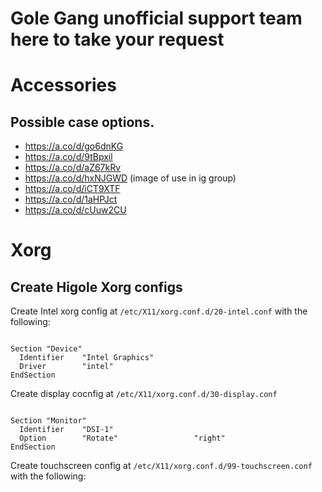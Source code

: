 # Gole Gang unofficial support team here to take your request

# Accessories
## Possible case options.
- https://a.co/d/go6dnKG
- https://a.co/d/9tBpxil
- https://a.co/d/aZ67kRv
- https://a.co/d/hxNJGWD (image of use in ig group)
- https://a.co/d/iCT9XTF
- https://a.co/d/1aHPJct
- https://a.co/d/cUuw2CU



# Xorg
## Create Higole Xorg configs

Create Intel xorg config at `/etc/X11/xorg.conf.d/20-intel.conf` with the following:
```

Section "Device"
  Identifier    "Intel Graphics"
  Driver        "intel"
EndSection
```

Create display cocnfig at `/etc/X11/xorg.conf.d/30-display.conf`
```

Section "Monitor"
  Identifier    "DSI-1"
  Option        "Rotate"                 "right"
EndSection
```

Create touchscreen config at `/etc/X11/xorg.conf.d/99-touchscreen.conf` with the following:
